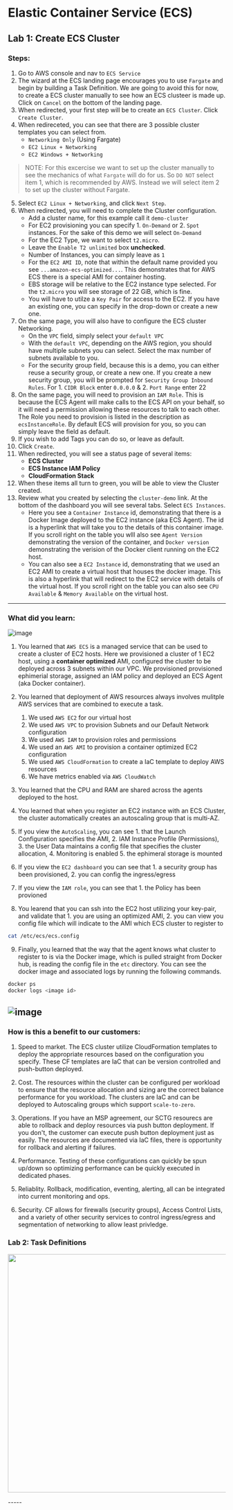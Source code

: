 # Elastic Container Service (ECS)

## Lab 1: Create ECS Cluster 

### Steps: 
1. Go to AWS console and nav to `ECS Service`
2. The wizard at the ECS landing page encourages you to use `Fargate` and begin by building a Task Definition. We are going to avoid this for now, to create a ECS cluster manually to see how an ECS clusteer is made up. Click on `Cancel` on the bottom of the landing page. 
3. When redirected, your first step will be to create an `ECS Cluster`. Click `Create Cluster`.
4. When redireceted, you can see that there are 3 possible cluster templates you can select from. 
    + `Networking Only` (Using Fargate)
    + `EC2 Linux + Networking`
    + `EC2 Windows + Networking`

> NOTE: For this excercise we want to set up the cluster manually to see the mechanics of what `Fargate` will do for us. So `DO NOT` select item 1, which is recommended by AWS. Instead we will select item 2 to set up the cluster without Fargate.

5. Select `EC2 Linux + Networking`, and click `Next Step`. 
6. When redirected, you will need to complete the Cluster configuration.
    + Add a cluster name, for this example call it `demo-cluster`
    + For EC2 provisioning you can specify 1. `On-Demand` or 2. `Spot` instances. For the sake of this demo we will select `On-Demand`
    + For the EC2 Type, we want to select `t2.micro`. 
    + Leave the `Enable T2 unlimited` box __unchecked__. 
    + Number of Instances, you can simply leave as `1`
    + For the `EC2 AMI ID`, note that within the default name provided you see `...amazon-ecs-optimized...`. This demonstrates that for AWS ECS there is a special AMI for container hosting.
    + EBS storage will be relative to the EC2 instance type selected. For the `t2.micro` you will see storage of 22 GiB, which is fine. 
    + You will have to utilze a `Key Pair` for access to the EC2. If you have an existing one, you can specify in the drop-down or create a new one. 
7. On the same page, you will also have to configure the ECS cluster Networking. 
    + On the `VPC` field, simply select your `default VPC`
    + With the `default VPC`, depending on the AWS region, you should have multiple subnets you can select. Select the max number of subnets available to you. 
    + For the security group field, because this is a demo, you can either reuse a security group, or create a new one. If you create a new security group, you will be prompted for `Security Group Inbound Rules`. For 1. `CIDR Block` enter `0.0.0.0` & 2. `Port Range` enter 22
8. On the same page, you will need to provision an `IAM Role`. This is because the ECS Agent will make calls to the ECS API on your behalf, so it will need a permission allowing these resources to talk to each other. The Role you need to provision is listed in the description as `ecsInstanceRole`. By default ECS will provision for you, so you can simply leave the field as default. 
9. If you wish to add Tags you can do so, or leave as default. 
10. Click `Create`. 
11. When redirected, you will see a status page of several items: 
    + __ECS Cluster__ 
    + __ECS Instance IAM Policy__
    + __CloudFormation Stack__
12. When these items all turn to green, you will be able to view the Cluster created. 
13. Review what you created by selecting the `cluster-demo` link. At the bottom of the dashboard you will see several tabs. Select `ECS Instances`. 
    + Here you see a `Container Instance` id, demonstrating that there is a Docker Image deployed to the EC2 instance (aka ECS Agent). The id is a hyperlink that will take you to the details of this container image. If you scroll right on the table you wlll also see `Agent Version` demonstrating the version of the container, and `Docker version` demonstrating the verision of the Docker client running on the EC2 host.
    + You can also see a `EC2 Instance` id, demonstrating that we used an EC2 AMI to create a virtual host that houses the docker image. This is also a hyperlink that will redirect to the EC2 service with details of the virtual host. If you scroll right on the table you can also see `CPU Available` & `Memory Available` on the virtual host.

-----

### What did you learn:

![image](https://user-images.githubusercontent.com/8760590/106005913-f1d87d80-6071-11eb-9777-9f02d7e47f1d.png)

1. You learned that `AWS ECS` is a managed service that can be used to create a cluster of EC2 hosts. Here we provisioned a cluster of 1 EC2 host, using a __container optimized__ AMI, configured the cluster to be deployed across 3 subnets within our VPC. We provisioned provisioned ephimerial storage, assigned an IAM policy and deployed an ECS Agent (aka Docker container). 

2. You learned that deployment of AWS resources always involves mulitple AWS services that are combined to execute a task. 

    1. We used `AWS EC2` for our virtual host
    2. We used `AWS VPC` to provision Subnets and our Default Network configuration
    3. We used `AWS IAM` to provision roles and permissions
    4. We used an `AWS AMI` to provision a container optimized EC2 configuration
    5. We used `AWS CloudFormation` to create a IaC template to deploy AWS resources
    6. We have metrics enabled via `AWS CloudWatch` 

3. You learned that the CPU and RAM are shared across the agents deployed to the host. 
4. You learned that when you register an EC2 instance with an ECS Cluster, the cluster automatically creates an autoscaling group that is multi-AZ.
5. If you view the `AutoScaling`, you can see 1. that the Launch Configuration specifies the AMI, 2. IAM Instance Profile (Permissions), 3. the User Data maintains a config file that specifies the cluster allocation, 4. Monitoring is enabled 5. the ephimeral storage is mounted
6. If you view the `EC2 dashboard` you can see that 1. a security group has been provisioned, 2. you can config the ingress/egress
7. If you view the `IAM role`, you can see that 1. the Policy has been provioned
8. You learend that you can ssh into the EC2 host utilizing your key-pair, and validate that 1. you are using an optimized AMI, 2. you can view you config file which will indicate to the AMI which ECS cluster to register to

```bash
cat /etc/ecs/ecs.config
```
9. Finally, you learned that the way that the agent knows what cluster to register to is via the Docker image, which is pulled straight from Docker hub, is reading the config file in the `etc` directory. You can see the docker image and associated logs by running the following commands. 

```bash
docker ps
docker logs <image id>
```

![image](https://user-images.githubusercontent.com/8760590/106009982-349c5480-6076-11eb-81e6-253c36028fa3.png)
-----

### How is this a benefit to our customers:
1. Speed to market. The ECS cluster utilize CloudFormation templates to deploy the appropriate resources based on the configuration you specify. These CF templates are IaC that can be version controlled and push-button deployed. 

2. Cost. The resources within the cluster can be configured per workload to ensure that the resource allocation and sizing are the correct balance performance for you workload. The clusters are IaC and can be deployed to Autoscaling groups which support `scale-to-zero`.

3. Operations. If you have an MSP agreement, our SCTG resourecs are able to rollback and deploy resources via push button deployment. If you don't, the customer can execute push button deployment just as easily. The resources are documented via IaC files, there is opportunity for rollback and alerting if failures. 

4. Performance. Testing of these configurations can quickly be spun up/down so optimizing performance can be quickly executed in dedicated phases. 

5. Reliablity. Rollback, modification, eventing, alerting, all can be integrated into current monitoring and ops. 

6. Security. CF allows for firewalls (security groups), Access Control Lists, and a variety of other security services to control ingress/egress and segmentation of networking to allow least privledge. 


### Lab 2: Task Definitions

<p align="center">
<image src="https://user-images.githubusercontent.com/8760590/106011291-901b1200-6077-11eb-9eb9-b6b3d875a4cd.png" width="550px">
</p>
-----